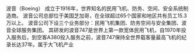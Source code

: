 波音（Boeing）
成立于1916年，世界知名的民用飞机、防务、空间、安全系统制造商。
波音公司总部位于美国芝加哥，在全球超过65个国家和地区共有员工15.3万以上。
波音公司下设三个业务部分：民用飞机集团、防务空间与安全集团、波音全球服务集团。
其研发的波音747是世界上第一款宽体民用飞机，自1970年投入服务后，到空客A380投入服务之前，波音747保持全世界载客量最高飞机的纪录长达37年。属于大飞机产业